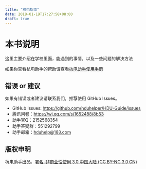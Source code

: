 ```yaml
---
title: "杭电指南"
date: 2018-01-19T17:27:58+08:00
draft: true
---
```


# 本书说明

这里主要介绍在学校里面，能遇到的事情，以及一些问题的解决方法

如果你查看杭电助手的帮助请查看[杭电助手使用手册](https://doc.hduhelp.com/docs/faq)

## 错误 or 建议

如果有错误或者建议请联系我们，推荐使用 GitHub Issues。

- GitHub Issues: https://github.com/hduhelper/HDU-Guide/issues
- 腾讯问卷：https://wj.qq.com/s/1652488/8b53
- 助手官Q：2152568354
- 助手答疑群：551292799
- 助手邮箱：hduhelp@163.com

## 版权申明

杭电助手出品，[署名-非商业性使用 3.0 中国大陆 (CC BY-NC 3.0 CN)](https://creativecommons.org/licenses/by-nc/3.0/cn/)